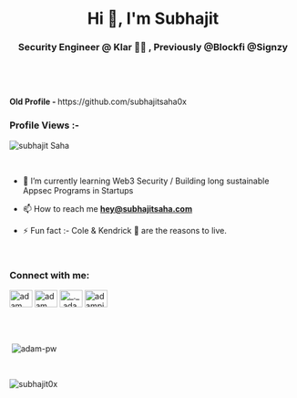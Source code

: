 
<h1 align="center">Hi 👋, I'm Subhajit </h1>
<h3 align="center">Security Engineer @ Klar 🥷🏽 , Previously @Blockfi @Signzy</h3> <br>
  <pre>       </pre> <strong> Old Profile - </strong> https://github.com/subhajitsaha0x

<br>

<p align="right"> <h3>Profile Views :-</h3> <img src="https://komarev.com/ghpvc/?username=subhajit0x&label=Profile%20views&color=0e75b6&style=flat"
    alt="subhajit Saha" /> 
  </p>

<br>

<p><img align="right" src="https://github.com/Adam-pw/Adam-pw/blob/main/animation_500_kxa883sd.gif" alt="" /></p>
      

- 🌱 I’m currently learning Web3 Security / Building long sustainable Appsec Programs in Startups

- 📫 How to reach me **hey@subhajitsaha.com**

- ⚡ Fun fact :- Cole & Kendrick 🎵 are the reasons to live.

<br>

<h3 align="left">Connect with me:</h3>
<p align="left">
  <a href="https://www.linkedin.com/in/subhajitsaha0x/" target="blank"><img align="center"
      src="https://raw.githubusercontent.com/rahuldkjain/github-profile-readme-generator/master/src/images/icons/Social/linked-in-alt.svg"
      alt="adam pithewan" height="30" width="40" /></a> 
  <a href="https://fb.com/subhajitsaha0x" target="blank"><img align="center"
      src="https://raw.githubusercontent.com/rahuldkjain/github-profile-readme-generator/master/src/images/icons/Social/facebook.svg"
      alt="adam pithen wala" height="30" width="40" /></a> 
  <a href="https://instagram.com/subhajitsaha0x" target="blank"><img align="center"
      src="https://raw.githubusercontent.com/rahuldkjain/github-profile-readme-generator/master/src/images/icons/Social/instagram.svg"
      alt="_._.adam._" height="30" width="40" /></a> 
 <a href="https://twitter.com/subhajitsaha0x" target="blank"><img align="center"
      src="https://raw.githubusercontent.com/rahuldkjain/github-profile-readme-generator/master/src/images/icons/Social/twitter.svg"
      alt="adampithewan" height="30" width="40" /></a> 
</p>

<br>

<br>


<p>&nbsp;<img align="center" src="https://github-readme-stats.vercel.app/api?username=subhajit0x&show_icons=true&locale=en&bg_color=0d1117&text_color=ffffff&repo=convoychat"
    alt="adam-pw" /></p>

<br>

<p><img align="center" src="https://github-readme-streak-stats.herokuapp.com/?user=subhajit0x&theme=dark&background=0d1117&date_format=M%20j%5B%2C%20Y%5D" alt="subhajit0x" /></p>

<!-- <br>
<h3>Trophies :-</h3>
<p align="left"> <a href="https://github.com/ryo-ma/github-profile-trophy"><img
      src="https://github-profile-trophy.vercel.app/?username=subhajit0x&bg_color=0d1117&text_color=ffffff" alt="subhajit0x" /></a> </p> -->
      

